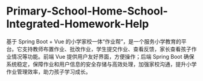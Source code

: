 # Primary-School-Home-School-Integrated-Homework-Help
基于 Spring Boot + Vue 的小学家校一体“作业帮”，是一个服务小学教育的平台。它支持教师布置作业、批改作业，学生提交作业、查看反馈，家长查看孩子作业情况等功能。前端 Vue 提供用户友好界面，方便操作；后端 Spring Boot 确保系统稳定，保障作业和用户信息的安全存储与高效处理，加强家校沟通，提升小学作业管理效率，助力孩子学习成长。
